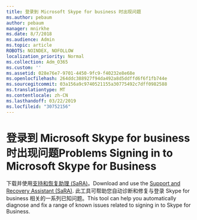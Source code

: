```yaml
---
title: 登录到 Microsoft Skype for business 时出现问题
ms.author: pebaum
author: pebaum
manager: mnirkhe
ms.date: 8/7/2018
ms.audience: Admin
ms.topic: article
ROBOTS: NOINDEX, NOFOLLOW
localization_priority: Normal
ms.collection: Adm_O365
ms.custom: ''
ms.assetid: 028e76e7-9701-4450-9fc9-f40232e8e68e
ms.openlocfilehash: 264ddc388927f94da492a8d5ddffd6f6f1fb744e
ms.sourcegitcommit: 03a156a9c9740521155a30775492c7dff0982588
ms.translationtype: MT
ms.contentlocale: zh-CN
ms.lasthandoff: 03/22/2019
ms.locfileid: "30752156"
---
```

# <a name="problems-signing-in-to-microsoft-skype-for-business"></a><span data-ttu-id="667c7-102">登录到 Microsoft Skype for business 时出现问题</span><span class="sxs-lookup"><span data-stu-id="667c7-102">Problems Signing in to Microsoft Skype for Business</span></span>

<span data-ttu-id="667c7-103">下载并使用[支持和恢复助理 (SaRA)](https://diagnostics.outlook.com/#/)。</span><span class="sxs-lookup"><span data-stu-id="667c7-103">Download and use the [Support and Recovery Assistant (SaRA)](https://diagnostics.outlook.com/#/).</span></span> <span data-ttu-id="667c7-104">此工具可帮助您自动诊断和修复与登录 Skype for business 相关的一系列已知问题。</span><span class="sxs-lookup"><span data-stu-id="667c7-104">This tool can help you automatically diagnose and fix a range of known issues related to signing in to Skype for Business.</span></span>
  

